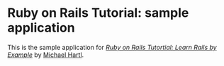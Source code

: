 # Ruby on Rails Tutorial: sample application

This is the sample application for
[*Ruby on Rails Tutortial: Learn Rails by Example*](http://railstutorial.org/)
by [Michael Hartl](http://michaelhartl.com/).
